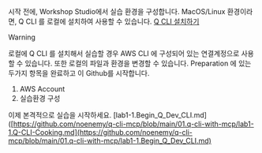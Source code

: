 시작 전에, Workshop Studio에서 실습 환경을 구성합니다. MacOS/Linux 환경이라면, Q CLI 를 로컬에 설치하여 사용할 수 있습니다. 
[Q CLI 설치하기](https://docs.aws.amazon.com/amazonq/latest/qdeveloper-ug/command-line-installing.html) 
> [!WARNING]
> 로컬에 Q CLI 를 설치해서 실습할 경우 AWS CLI 에 구성되어 있는 연결계정으로 사용할 수 있습니다. 또한 로컬의 파일과 환경을 변경할 수 있습니다.
Preparation 에 있는 두가지 항목을 완료하고 이 Github를 시작합니다.
  1. AWS Account
  2. 실습환경 구성

이제 본격적으로 실습을 시작하세요. [lab1-1.Begin_Q_Dev_CLI.md]([https://github.com/noenemy/q-cli-mcp/blob/main/01.q-cli-with-mcp/lab1-1.Q-CLI-Cooking.md](https://github.com/noenemy/q-cli-mcp/blob/main/01.q-cli-with-mcp/lab1-1.Begin_Q_Dev_CLI.md)
